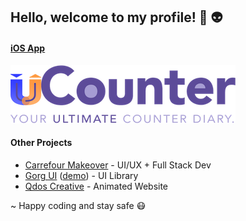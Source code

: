 ## Hello, welcome to my profile! 👋 👽

#### [iOS App](https://apps.apple.com/app/id1528411584)

![uCounter](https://github.com/nelsieborja/nelsieborja/blob/master/uCounter-light.png?raw=true)

#### Other Projects

- [Carrefour Makeover](https://nextjs-apollo-graphql.herokuapp.com/user) - UI/UX + Full Stack Dev
- [Gorg UI](https://gorg-ui-v2.netlify.app/) ([demo](https://gorg-ui-demo.now.sh/)) - UI Library
- [Qdos Creative](https://qdoscreative.now.sh/) - Animated Website

~ Happy coding and stay safe 😷
